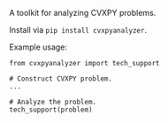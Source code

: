A toolkit for analyzing CVXPY problems.

Install via ``pip install cvxpyanalyzer``.

Example usage:
```
from cvxpyanalyzer import tech_support

# Construct CVXPY problem.
...

# Analyze the problem.
tech_support(problem)
```
